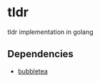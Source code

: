 # tldr
tldr implementation in golang

## Dependencies
- [bubbletea](https://github.com/charmbracelet/bubbletea)
